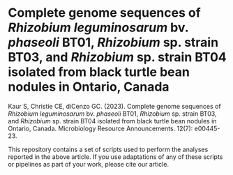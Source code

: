 # Complete genome sequences of *Rhizobium leguminosarum* bv. *phaseoli* BT01, *Rhizobium* sp. strain BT03, and *Rhizobium* sp. strain BT04 isolated from black turtle bean nodules in Ontario, Canada

Kaur S, Christie CE, diCenzo GC. (2023). Complete genome sequences of *Rhizobium leguminosarum* bv. *phaseoli* BT01, *Rhizobium* sp. strain BT03, and *Rhizobium* sp. strain BT04 isolated from black turtle bean nodules in Ontario, Canada. Microbiology Resource Announcements. 12(7): e00445-23.

This repository contains a set of scripts used to perform the analyses reported in the above article. If you use adaptations of any of these scripts or pipelines as part of your work, please cite our article.

